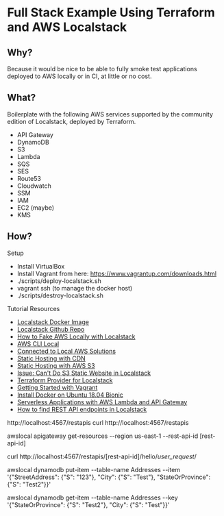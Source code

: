 # Full Stack Example Using Terraform and AWS Localstack

## Why?

Because it would be nice to be able to fully smoke test applications deployed to AWS locally or in CI, at little or no cost.

## What?

Boilerplate with the following AWS services supported by the community edition of Localstack, deployed by Terraform.

* API Gateway
* DynamoDB
* S3
* Lambda
* SQS
* SES
* Route53
* Cloudwatch
* SSM
* IAM
* EC2 (maybe)
* KMS

## How?

Setup
* Install VirtualBox
* Install Vagrant from here: https://www.vagrantup.com/downloads.html
* ./scripts/deploy-localstack.sh
* vagrant ssh (to manage the docker host)
* ./scripts/destroy-localstack.sh

Tutorial Resources
* [Localstack Docker Image](https://hub.docker.com/r/localstack/localstack)
* [Localstack Github Repo](https://github.com/localstack/localstack)
* [How to Fake AWS Locally with Localstack](https://dev.to/goodidea/how-to-fake-aws-locally-with-localstack-27me)
* [AWS CLI Local](https://github.com/localstack/awscli-local)
* [Connected to Local AWS Solutions](https://www.terraform.io/docs/providers/aws/guides/custom-service-endpoints.html#localstack)
* [Static Hosting with CDN](https://gist.github.com/nagelflorian/67060ffaf0e8c6016fa1050b6a4e767a)
* [Static Hosting with AWS S3](https://westerndevs.com/2018-10-12-cloudfront-terraform/)
* [Issue: Can't Do S3 Static Website in Localstack](https://github.com/localstack/localstack/issues/1734)
* [Terraform Provider for Localstack](https://gist.github.com/ozooxo/67d17b05dbb254997f4f4333efd3fc1d)
* [Getting Started with Vagrant](https://www.vagrantup.com/intro/getting-started/index.html)
* [Install Docker on Ubuntu 18.04 Bionic](https://phoenixnap.com/kb/how-to-install-docker-on-ubuntu-18-04)
* [Serverless Applications with AWS Lambda and API Gateway](https://learn.hashicorp.com/terraform/aws/lambda-api-gateway)
* [How to find REST API endpoints in Localstack](https://stackoverflow.com/questions/48236040/exactly-which-path-do-i-curl-for-localstack-api-gateway-lambda-integration)

http://localhost:4567/restapis
curl http://localhost:4567/restapis

awslocal apigateway get-resources --region us-east-1 --rest-api-id [rest-api-id]

curl http://localhost:4567/restapis/[rest-api-id]/hello/_user_request_/

awslocal dynamodb put-item --table-name Addresses --item '{"StreetAddress": {"S": "123"}, "City": {"S": "Test"}, "StateOrProvince": {"S": "Test2"}}'

awslocal dynamodb get-item --table-name Addresses --key '{"StateOrProvince": {"S": "Test2"}, "City": {"S": "Test"}}'